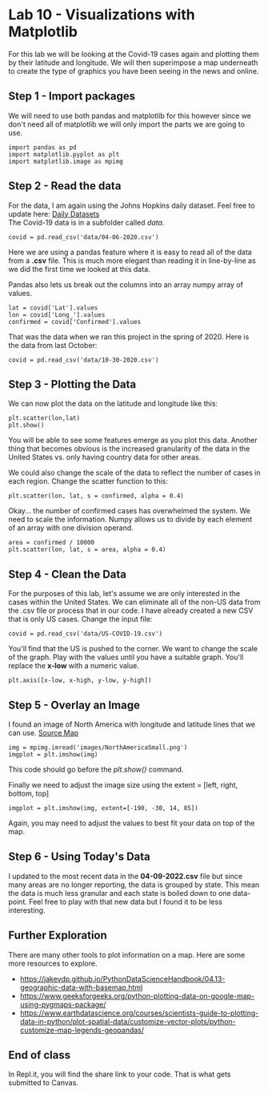 # Lab 10 - Visualizations with Matplotlib

For this lab we will be looking at the Covid-19 cases again and plotting them by their latitude and longitude. We will then superimpose a map underneath to create the type of graphics you have been seeing in the news and online.

## Step 1 - Import packages
We will need to use both pandas and matplotlib for this however since we don't need all of matplotlib we will only import the parts we are going to use.
```
import pandas as pd
import matplotlib.pyplot as plt
import matplotlib.image as mpimg
```

## Step 2 - Read the data
For the data, I am again using the Johns Hopkins daily dataset. Feel free to update here: [Daily Datasets](https://github.com/CSSEGISandData/COVID-19/tree/master/csse_covid_19_data/csse_covid_19_daily_reports)  
The Covid-19 data is in a subfolder called *data*.
```
covid = pd.read_csv('data/04-06-2020.csv')
```
Here we are using a pandas feature where it is easy to read all of the data from a **.csv** file. This is much more elegant than reading it in line-by-line as we did the first time we looked at this data.

Pandas also lets us break out the columns into an array numpy array of values.
```
lat = covid['Lat'].values
lon = covid['Long_'].values
confirmed = covid['Confirmed'].values
```
That was the data when we ran this project in the spring of 2020. Here is the data from last October:

```
covid = pd.read_csv('data/10-30-2020.csv')
```

## Step 3 - Plotting the Data
We can now plot the data on the latitude and longitude like this:
```
plt.scatter(lon,lat)
plt.show()
```
You will be able to see some features emerge as you plot this data. Another thing that becomes obvious is the increased granularity of the data in the United States vs. only having country data for other areas.

We could also change the scale of the data to reflect the number of cases in each region. Change the scatter function to this:
```
plt.scatter(lon, lat, s = confirmed, alpha = 0.4)
```
Okay... the number of confirmed cases has overwhelmed the system. We need to scale the information. Numpy allows us to divide by each element of an array with one division operand.
```
area = confirmed / 10000
plt.scatter(lon, lat, s = area, alpha = 0.4)
```

## Step 4 - Clean the Data
For the purposes of this lab, let's assume we are only interested in the cases within the United States. We can eliminate all of the non-US data from the .csv file or process that in our code. I have already created a new CSV that is only US cases. Change the input file:
```
covid = pd.read_csv('data/US-COVID-19.csv')
```

You'll find that the US is pushed to the corner. We want to change the scale of the graph. Play with the values until you have a suitable graph. You'll replace the **x-low** with a numeric value.

```
plt.axis([x-low, x-high, y-low, y-high])
```

## Step 5 - Overlay an Image
I found an image of North America with longitude and latitude lines that we can use.
[Source Map](https://legallandconverter.com/p45.html)
```
img = mpimg.imread('images/NorthAmericaSmall.png')
imgplot = plt.imshow(img)
```
This code should go before the *plt.show()* command.

Finally we need to adjust the image size using the extent = [left, right, bottom, top]
```
imgplot = plt.imshow(img, extent=[-190, -30, 14, 85])
```
Again, you may need to adjust the values to best fit your data on top of the map.

## Step 6 - Using Today's Data
I updated to the most recent data in the **04-09-2022.csv** file but since many areas are no longer reporting, the data is grouped by state. This mean the data is much less granular and each state is boiled down to one data-point. Feel free to play with that new data but I found it to be less interesting.

## Further Exploration
There are many other tools to plot information on a map. Here are some more resources to explore.
- https://jakevdp.github.io/PythonDataScienceHandbook/04.13-geographic-data-with-basemap.html
- https://www.geeksforgeeks.org/python-plotting-data-on-google-map-using-pygmaps-package/
- https://www.earthdatascience.org/courses/scientists-guide-to-plotting-data-in-python/plot-spatial-data/customize-vector-plots/python-customize-map-legends-geopandas/

## End of class
In Repl.it, you will find the share link to your code. That is what gets submitted to Canvas.
